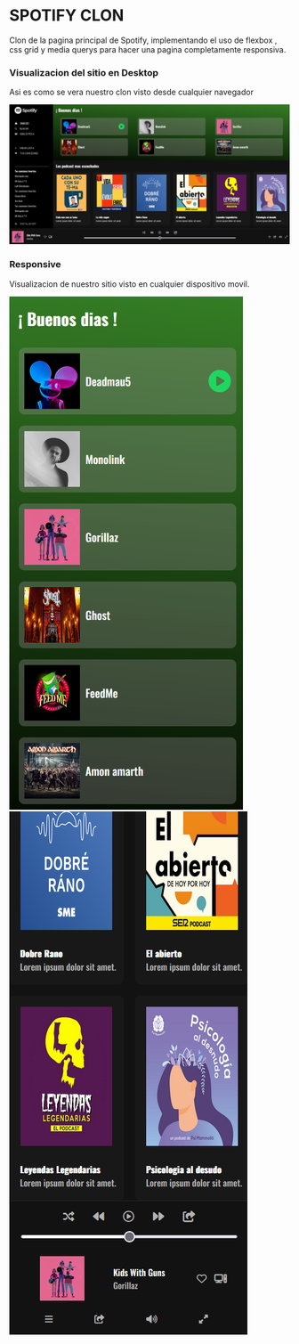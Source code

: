 # SPOTIFY CLON
Clon de la pagina principal de Spotify, implementando el uso de flexbox , css grid y media querys para hacer una pagina completamente responsiva. 

### Visualizacion del sitio en Desktop
Asi es como se vera nuestro clon visto desde cualquier navegador

![Desktop](assets/img/principal.PNG)

### Responsive 
Visualizacion de nuestro sitio visto en cualquier dispositivo movil.

![Responsive1](assets/img/responsive1.PNG)
![Responsive2](assets/img/responsive2.PNG)